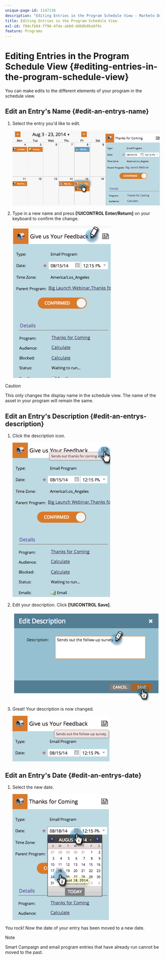 ```yaml
---
unique-page-id: 1147136
description: "Editing Entries in the Program Schedule View - Marketo Docs - Product Documentation"
title: Editing Entries in the Program Schedule View
exl-id: f04cfb84-ff96-4f4e-ab0d-d4b0b95a9f9c
feature: Programs
---
```

# Editing Entries in the Program Schedule View {#editing-entries-in-the-program-schedule-view}

You can make edits to the different elements of your program in the schedule view.

## Edit an Entry's Name {#edit-an-entrys-name}

1. Select the entry you'd like to edit.

   ![](assets/image2014-9-18-18-3a1-3a36.png)

1. Type in a new name and press **[!UICONTROL Enter/Return]** on your keyboard to confirm the change.

   ![](assets/image2014-9-18-18-3a1-3a53.png)

>[!CAUTION]
>
>This only changes the display name in the schedule view. The name of the asset in your program will remain the same.

## Edit an Entry's Description {#edit-an-entrys-description}

1. Click the description icon.

   ![](assets/image2014-9-18-18-3a3-3a7.png)

1. Edit your description. Click **[!UICONTROL Save]**.

   ![](assets/image2014-9-18-18-3a3-3a22.png)

1. Great! Your description is now changed.

   ![](assets/image2014-9-18-18-3a3-3a48.png)

## Edit an Entry's Date {#edit-an-entrys-date}

1. Select the new date.

   ![](assets/image2014-9-18-18-3a4-3a39.png)

You rock! Now the date of your entry has been moved to a new date.

>[!NOTE]
>
> Smart Campaign and email program entries that have already run cannot be moved to the past.
